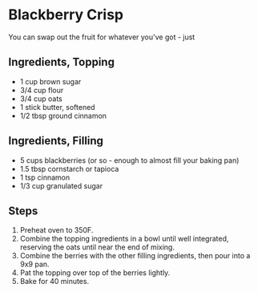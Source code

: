 Blackberry Crisp
=======================================
You can swap out the fruit for whatever you've got - just 

Ingredients, Topping
-----------
* 1 cup brown sugar
* 3/4 cup flour
* 3/4 cup oats
* 1 stick butter, softened
* 1/2 tbsp ground cinnamon

Ingredients, Filling
--------------------
* 5 cups blackberries (or so - enough to almost fill your baking pan)
* 1.5 tbsp cornstarch or tapioca
* 1 tsp cinnamon
* 1/3 cup granulated sugar

Steps
-----
1. Preheat oven to 350F.
2. Combine the topping ingredients in a bowl until well integrated, reserving the oats until near the end of mixing.
3. Combine the berries with the other filling ingredients, then pour into a 9x9 pan.
4. Pat the topping over top of the berries lightly.
5. Bake for 40 minutes.